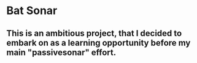 # Bat Sonar
## This is an ambitious project, that I decided to embark on as a learning opportunity before my main "passivesonar" effort.
